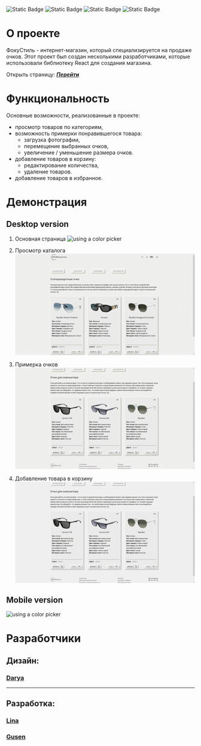 ![Static Badge](https://img.shields.io/badge/CSS-3-blue) ![Static Badge](https://img.shields.io/badge/JavaScript-ES6-yellow) ![Static Badge](https://img.shields.io/badge/Node.js-18.18-green) ![Static Badge](https://img.shields.io/badge/npm-10.2-%23a53030)

# О проекте

ФокуСтиль - интернет-магазин, который специализируется на продаже очков. Этот проект был создан несколькими разработчиками, которые использовали библиотеку React для создания магазина.

Открыть страницу: ***[Перейти](https://gusennn.github.io/focustyle-app/)***

# Функциональность
Основные возможности, реализованные в проекте:
- просмотр товаров по категориям,
- возможность примерки понравившегося товара:
    - загрузка фотографии,
    - перемещение выбранных очков,
    - увеличение / уменьшение размера очков.
- добавление товаров в корзину:
    - редактирование количества,
    - удаление товаров.
- добавление товаров в избранное.

# Демонстрация
## Desktop version
1. Основная страница
![using a color picker](/src/gif/desktop-version.gif)

2. Просмотр каталога
![using a color picker](/src/gif/desktop-version-category.gif)

3. Примерка очков
![using a color picker](/src/gif/desktop-version-fitt.gif)

4. Добавление товара в корзину
![using a color picker](/src/gif/desktop-version-basket.gif)

## Mobile version
![using a color picker](/src/gif/mobile-version.gif)

# Разработчики
## Дизайн:
### [Darya]('#')
***
## Разработка:
### [Lina](https://github.com/LinaCor)
### [Gusen](https://github.com/gusennn)
